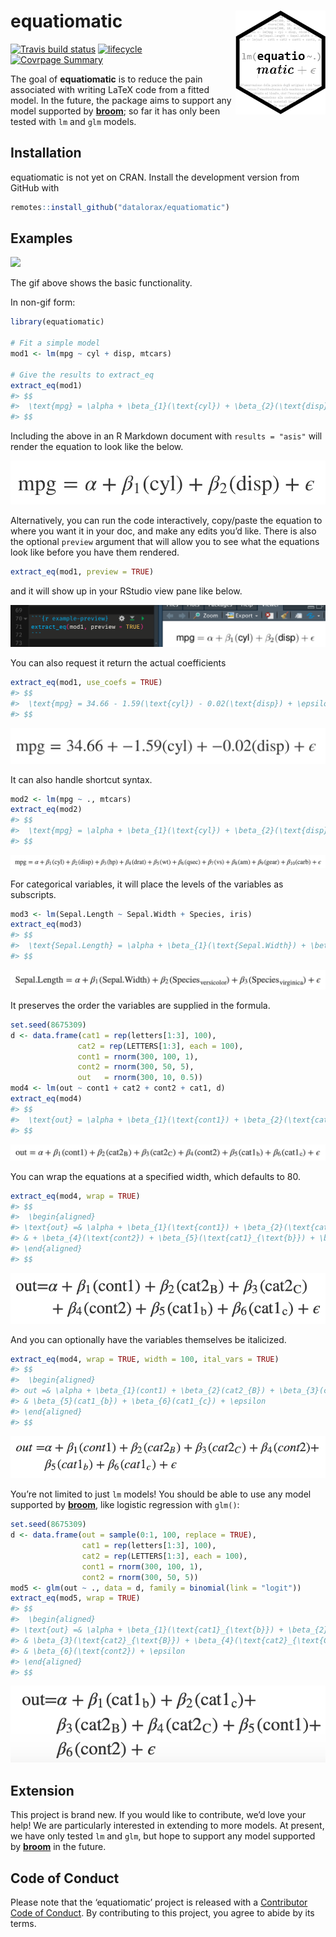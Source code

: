 
<!-- README.md is generated from README.Rmd. Please edit that file -->

# equatiomatic <img src="tools/logo.png" align="right"/>

<!-- badges: start -->

[![Travis build
status](https://travis-ci.org/datalorax/equatiomatic.svg?branch=master)](https://travis-ci.org/datalorax/equatiomatic)
[![lifecycle](https://img.shields.io/badge/lifecycle-experimental-orange.svg)](https://www.tidyverse.org/lifecycle/#experimental)
[![Covrpage
Summary](https://img.shields.io/badge/covrpage-Last_Build_2019_06_03-brightgreen.svg)](https://tinyurl.com/y43gpto4)
<!-- badges: end -->

The goal of **equatiomatic** is to reduce the pain associated with
writing LaTeX code from a fitted model. In the future, the package aims
to support any model supported by
[**broom**](https://cran.r-project.org/package=broom); so far it has
only been tested with `lm` and `glm` models.

## Installation

equatiomatic is not yet on CRAN. Install the development version from
GitHub
with

``` r
remotes::install_github("datalorax/equatiomatic")
```

## Examples

![](https://github.com/datalorax/equatiomatic/raw/master/docs/equatiomatic.gif)

The gif above shows the basic functionality.

In non-gif form:

``` r
library(equatiomatic)

# Fit a simple model
mod1 <- lm(mpg ~ cyl + disp, mtcars)

# Give the results to extract_eq
extract_eq(mod1)
#> $$
#>  \text{mpg} = \alpha + \beta_{1}(\text{cyl}) + \beta_{2}(\text{disp}) + \epsilon 
#> $$
```

Including the above in an R Markdown document with `results = "asis"`
will render the equation to look like the below.

![](man/figures/eq1.png)

Alternatively, you can run the code interactively, copy/paste the
equation to where you want it in your doc, and make any edits you’d
like. There is also the optional `preview` argument that will allow you
to see what the equations look like before you have them rendered.

``` r
extract_eq(mod1, preview = TRUE)
```

and it will show up in your RStudio view pane like below.

![](man/figures/preview.png)

You can also request it return the actual coefficients

``` r
extract_eq(mod1, use_coefs = TRUE)
#> $$
#>  \text{mpg} = 34.66 - 1.59(\text{cyl}) - 0.02(\text{disp}) + \epsilon 
#> $$
```

![](man/figures/eq2.png)

It can also handle shortcut syntax.

``` r
mod2 <- lm(mpg ~ ., mtcars)
extract_eq(mod2)
#> $$
#>  \text{mpg} = \alpha + \beta_{1}(\text{cyl}) + \beta_{2}(\text{disp}) + \beta_{3}(\text{hp}) + \beta_{4}(\text{drat}) + \beta_{5}(\text{wt}) + \beta_{6}(\text{qsec}) + \beta_{7}(\text{vs}) + \beta_{8}(\text{am}) + \beta_{9}(\text{gear}) + \beta_{10}(\text{carb}) + \epsilon 
#> $$
```

![](man/figures/eq3.png)

For categorical variables, it will place the levels of the variables as
subscripts.

``` r
mod3 <- lm(Sepal.Length ~ Sepal.Width + Species, iris)
extract_eq(mod3)
#> $$
#>  \text{Sepal.Length} = \alpha + \beta_{1}(\text{Sepal.Width}) + \beta_{2}(\text{Species}_{\text{versicolor}}) + \beta_{3}(\text{Species}_{\text{virginica}}) + \epsilon 
#> $$
```

![](man/figures/eq4.png)

It preserves the order the variables are supplied in the formula.

``` r
set.seed(8675309)
d <- data.frame(cat1 = rep(letters[1:3], 100),
               cat2 = rep(LETTERS[1:3], each = 100),
               cont1 = rnorm(300, 100, 1),
               cont2 = rnorm(300, 50, 5),
               out   = rnorm(300, 10, 0.5))
mod4 <- lm(out ~ cont1 + cat2 + cont2 + cat1, d)
extract_eq(mod4)
#> $$
#>  \text{out} = \alpha + \beta_{1}(\text{cont1}) + \beta_{2}(\text{cat2}_{\text{B}}) + \beta_{3}(\text{cat2}_{\text{C}}) + \beta_{4}(\text{cont2}) + \beta_{5}(\text{cat1}_{\text{b}}) + \beta_{6}(\text{cat1}_{\text{c}}) + \epsilon 
#> $$
```

![](man/figures/eq5.png)

You can wrap the equations at a specified width, which defaults to 80.

``` r
extract_eq(mod4, wrap = TRUE)
#> $$
#>  \begin{aligned}
#> \text{out} =& \alpha + \beta_{1}(\text{cont1}) + \beta_{2}(\text{cat2}_{\text{B}}) + \beta_{3}(\text{cat2}_{\text{C}}) \\
#> & + \beta_{4}(\text{cont2}) + \beta_{5}(\text{cat1}_{\text{b}}) + \beta_{6}(\text{cat1}_{\text{c}}) + \epsilon
#> \end{aligned} 
#> $$
```

![](man/figures/eq6.png)

And you can optionally have the variables themselves be italicized.

``` r
extract_eq(mod4, wrap = TRUE, width = 100, ital_vars = TRUE)
#> $$
#>  \begin{aligned}
#> out =& \alpha + \beta_{1}(cont1) + \beta_{2}(cat2_{B}) + \beta_{3}(cat2_{C}) + \beta_{4}(cont2) + \\
#> & \beta_{5}(cat1_{b}) + \beta_{6}(cat1_{c}) + \epsilon
#> \end{aligned} 
#> $$
```

![](man/figures/eq7.png)

You’re not limited to just `lm` models\! You should be able to use any
model supported by
[**broom**](https://cran.r-project.org/package=broom), like logistic
regression with `glm()`:

``` r
set.seed(8675309)
d <- data.frame(out = sample(0:1, 100, replace = TRUE),
                cat1 = rep(letters[1:3], 100),
                cat2 = rep(LETTERS[1:3], each = 100),
                cont1 = rnorm(300, 100, 1),
                cont2 = rnorm(300, 50, 5))
mod5 <- glm(out ~ ., data = d, family = binomial(link = "logit"))
extract_eq(mod5, wrap = TRUE)
#> $$
#>  \begin{aligned}
#> \text{out} =& \alpha + \beta_{1}(\text{cat1}_{\text{b}}) + \beta_{2}(\text{cat1}_{\text{c}}) + \\
#> & \beta_{3}(\text{cat2}_{\text{B}}) + \beta_{4}(\text{cat2}_{\text{C}}) + \beta_{5}(\text{cont1}) + \\
#> & \beta_{6}(\text{cont2}) + \epsilon
#> \end{aligned} 
#> $$
```

![](man/figures/eq8.png)

## Extension

This project is brand new. If you would like to contribute, we’d love
your help\! We are particularly interested in extending to more models.
At present, we have only tested `lm` and `glm`, but hope to support any
model supported by [**broom**](https://cran.r-project.org/package=broom)
in the future.

## Code of Conduct

Please note that the ‘equatiomatic’ project is released with a
[Contributor Code of Conduct](CODE_OF_CONDUCT.md). By contributing to
this project, you agree to abide by its terms.

